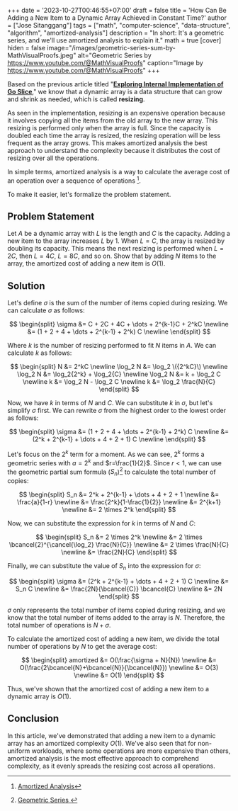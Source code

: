 +++
date = '2023-10-27T00:46:55+07:00'
draft = false
title = 'How Can Be Adding a New Item to a Dynamic Array Achieved in Constant Time?'
author = ["Jose Sitanggang"]
tags = ["math", "computer-science", "data-structure", "algorithm", "amortized-analysis"]
description = "In short: It's a geometric series, and we'll use amortized analysis to explain it."
math = true
[cover]
hiden = false
image="/images/geometric-series-sum-by-MathVisualProofs.jpeg"
alt="Geometric Series by https://www.youtube.com/@MathVisualProofs"
caption="Image by https://www.youtube.com/@MathVisualProofs"
+++

Based on the previous article titled "**[Exploring Internal Implementation of Go Slice](/posts/golang/exploring-internal-implementation-of-go-slice/)**," we know that a dynamic array is a data structure that can grow and shrink as needed, which is called **resizing**.

As seen in the implementation, resizing is an expensive operation because it involves copying all the items from the old array to the new array. This resizing is performed only when the array is full. Since the capacity is doubled each time the array is resized, the resizing operation will be less frequent as the array grows. This makes amortized analysis the best approach to understand the complexity because it distributes the cost of resizing over all the operations.

In simple terms, amortized analysis is a way to calculate the average cost of an operation over a sequence of operations [^1].

To make it easier, let's formalize the problem statement.

## Problem Statement

Let $A$ be a dynamic array with $L$ is the length and $C$ is the capacity. 
Adding a new item to the array increases $L$ by 1. When $L=C$, the array is resized by doubling its capacity. This means the next resizing is performed when $L=2C$, then $L=4C$, $L=8C$, and so on. Show that by adding $N$ items to the array, the amortized cost of adding a new item is $O(1)$.

## Solution

Let's define $\sigma$ is the sum of the number of items copied during resizing. We can calculate $\sigma$ as follows:

$$
\begin{split}
\sigma  &= C + 2C + 4C +  \dots + 2^{k-1}C + 2^kC  \newline
        &= (1 + 2 + 4 + \dots + 2^{k-1} + 2^k) C \newline
\end{split}
$$

Where $k$ is the number of resizing performed to fit $N$ items in $A$. We can calculate $k$ as follows:

$$
\begin{split}
N           &= 2^kC \newline
\log_2 N    &= \log_2 \({2^kC}\) \newline
\log_2 N    &= \log_2{2^k} + \log_2{C} \newline
\log_2 N    &= k + \log_2 C \newline
k           &= \log_2 N - \log_2 C \newline
k           &= \log_2 \frac{N}{C}
\end{split}
$$

Now, we have $k$ in terms of $N$ and $C$. We can substitute $k$ in $\sigma$, but let's simplify $\sigma$ first. We can rewrite $\sigma$ from the highest order to the lowest order as follows:

$$
\begin{split}
\sigma &= (1 + 2 + 4 + \dots + 2^{k-1} + 2^k) C \newline
       &= (2^k + 2^{k-1} + \dots + 4 + 2 + 1) C \newline
\end{split}
$$

Let's focus on the $2^k$ term for a moment. As we can see, $2^k$ forms a geometric series with $a=2^k$ and $r=\frac{1}{2}$. Since $r<1$, we can use the geometric partial sum formula ($S_n$)[^2] to calculate the total number of copies:

$$
\begin{split}
 S_n &= 2^k + 2^{k-1} + \dots + 4 + 2 + 1 \newline
     &= \frac{a}{1-r} \newline
     &= \frac{2^k}{1-\frac{1}{2}} \newline
     &= 2^{k+1} \newline
     &= 2 \times 2^k
\end{split}
$$

Now, we can substitute the expression for $k$ in terms of $N$ and $C$:

$$
\begin{split}
S_n &= 2 \times 2^k \newline
    &= 2 \times \bcancel{2}^{\cancel{\log_2} \frac{N}{C}} \newline
    &= 2 \times \frac{N}{C} \newline
    &= \frac{2N}{C}
\end{split}
$$

Finally, we can substitute the value of $S_n$ into the expression for $\sigma$:

$$
\begin{split}
\sigma &= (2^k + 2^{k-1} + \dots + 4 + 2 + 1) C \newline
       &= S_n C \newline
       &= \frac{2N}{\bcancel{C}} \bcancel{C} \newline
       &= 2N
\end{split}
$$

$\sigma$ only represents the total number of items copied during resizing, and we know that the total number of items added to the array is $N$. Therefore, the total number of operations is $N + \sigma$.

To calculate the amortized cost of adding a new item, we divide the total number of operations by $N$ to get the average cost:

$$
\begin{split}
amortized   &= O(\frac{\sigma + N}{N}) \newline
            &= O(\frac{2\bcancel{N}+\bcancel{N}}{\bcancel{N}}) \newline
            &= O(3) \newline
            &= O(1)
\end{split}
$$

Thus, we've shown that the amortized cost of adding a new item to a dynamic array is $O(1)$.

## Conclusion

In this article, we've demonstrated that adding a new item to a dynamic array has an amortized complexity $O(1)$. We've also seen that for non-uniform workloads, where some operations are more expensive than others, amortized analysis is the most effective approach to comprehend complexity, as it evenly spreads the resizing cost across all operations.


[^1]: [Amortized Analysis](https://www.cs.cornell.edu/courses/cs3110/2011fa/supplemental/lec20-amortized/amortized.html)
[^2]: [Geometric Series ](https://mathbooks.unl.edu/Calculus/sec-7-2-geometric.html)